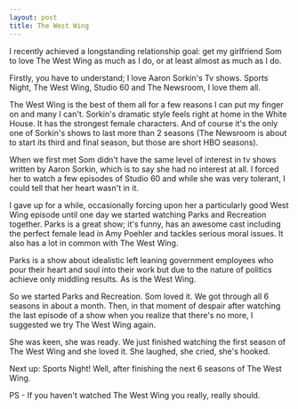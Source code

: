 ```yaml
---
layout: post
title: The West Wing
---
```


I recently achieved a longstanding relationship goal: get my girlfriend Som to love The West Wing as much as I do, or at least almost as much as I do. 

Firstly, you have to understand; I love Aaron Sorkin's Tv shows. Sports Night, The West Wing, Studio 60 and The Newsroom, I love them all.

The West Wing is the best of them all for a few reasons I can put my finger on and many I can't. Sorkin's dramatic style feels right at home in the White House. It has the strongest female characters. And of course it's the only one of Sorkin's shows to last more than 2 seasons (The Newsroom is about to start its third and final season, but those are short HBO seasons). 

When we first met Som didn't have the same level of interest in tv shows written by Aaron Sorkin, which is to say she had no interest at all. I forced her to watch a few episodes of Studio 60 and while she was very tolerant, I could tell that her heart wasn't in it. 

I gave up for a while, occasionally forcing upon her a particularly good West Wing episode until one day we started watching Parks and Recreation together. Parks is a great show; it's funny, has an awesome cast including the perfect female lead in Amy Poehler and tackles serious moral issues. It also has a lot in common with The West Wing.

Parks is a show about idealistic left leaning government employees who pour their heart and soul into their work but due to the nature of politics achieve only middling results. As is the West Wing.

So we started Parks and Recreation. Som loved it. We got through all 6 seasons in about a month. Then, in that moment of despair after watching the last episode of a show when you realize that there's no more, I suggested we try The West Wing again.

She was keen, she was ready. We just finished watching the first season of The West Wing and she loved it. She laughed, she cried, she's hooked.

Next up: Sports Night! Well, after finishing the next 6 seasons of The West Wing.

PS - If you haven't watched The West Wing you really, really should. 